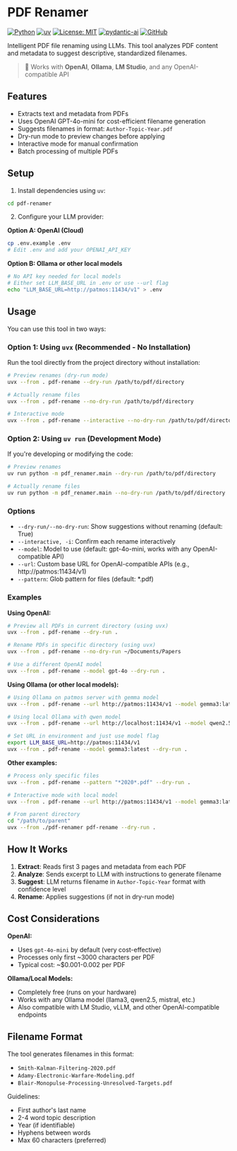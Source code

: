 # PDF Renamer

[![Python](https://img.shields.io/badge/python-3.11+-blue.svg)](https://www.python.org/downloads/)
[![uv](https://img.shields.io/badge/uv-0.5+-orange.svg)](https://docs.astral.sh/uv/)
[![License: MIT](https://img.shields.io/badge/License-MIT-yellow.svg)](https://opensource.org/licenses/MIT)
[![pydantic-ai](https://img.shields.io/badge/pydantic--ai-1.0+-green.svg)](https://ai.pydantic.dev/)
[![GitHub](https://img.shields.io/badge/github-nostoslabs%2Fpdf--renamer-blue?logo=github)](https://github.com/nostoslabs/pdf-renamer)

Intelligent PDF file renaming using LLMs. This tool analyzes PDF content and metadata to suggest descriptive, standardized filenames.

> 🚀 Works with **OpenAI**, **Ollama**, **LM Studio**, and any OpenAI-compatible API

## Features

- Extracts text and metadata from PDFs
- Uses OpenAI GPT-4o-mini for cost-efficient filename generation
- Suggests filenames in format: `Author-Topic-Year.pdf`
- Dry-run mode to preview changes before applying
- Interactive mode for manual confirmation
- Batch processing of multiple PDFs

## Setup

1. Install dependencies using `uv`:
```bash
cd pdf-renamer
```

2. Configure your LLM provider:

**Option A: OpenAI (Cloud)**
```bash
cp .env.example .env
# Edit .env and add your OPENAI_API_KEY
```

**Option B: Ollama or other local models**
```bash
# No API key needed for local models
# Either set LLM_BASE_URL in .env or use --url flag
echo "LLM_BASE_URL=http://patmos:11434/v1" > .env
```

## Usage

You can use this tool in two ways:

### Option 1: Using `uvx` (Recommended - No Installation)

Run the tool directly from the project directory without installation:

```bash
# Preview renames (dry-run mode)
uvx --from . pdf-rename --dry-run /path/to/pdf/directory

# Actually rename files
uvx --from . pdf-rename --no-dry-run /path/to/pdf/directory

# Interactive mode
uvx --from . pdf-rename --interactive --no-dry-run /path/to/pdf/directory
```

### Option 2: Using `uv run` (Development Mode)

If you're developing or modifying the code:

```bash
# Preview renames
uv run python -m pdf_renamer.main --dry-run /path/to/pdf/directory

# Actually rename files
uv run python -m pdf_renamer.main --no-dry-run /path/to/pdf/directory
```

### Options

- `--dry-run/--no-dry-run`: Show suggestions without renaming (default: True)
- `--interactive, -i`: Confirm each rename interactively
- `--model`: Model to use (default: gpt-4o-mini, works with any OpenAI-compatible API)
- `--url`: Custom base URL for OpenAI-compatible APIs (e.g., http://patmos:11434/v1)
- `--pattern`: Glob pattern for files (default: *.pdf)

### Examples

**Using OpenAI:**
```bash
# Preview all PDFs in current directory (using uvx)
uvx --from . pdf-rename --dry-run .

# Rename PDFs in specific directory (using uvx)
uvx --from . pdf-rename --no-dry-run ~/Documents/Papers

# Use a different OpenAI model
uvx --from . pdf-rename --model gpt-4o --dry-run .
```

**Using Ollama (or other local models):**
```bash
# Using Ollama on patmos server with gemma model
uvx --from . pdf-rename --url http://patmos:11434/v1 --model gemma3:latest --dry-run .

# Using local Ollama with qwen model
uvx --from . pdf-rename --url http://localhost:11434/v1 --model qwen2.5 --dry-run .

# Set URL in environment and just use model flag
export LLM_BASE_URL=http://patmos:11434/v1
uvx --from . pdf-rename --model gemma3:latest --dry-run .
```

**Other examples:**
```bash
# Process only specific files
uvx --from . pdf-rename --pattern "*2020*.pdf" --dry-run .

# Interactive mode with local model
uvx --from . pdf-rename --url http://patmos:11434/v1 --model gemma3:latest --interactive --no-dry-run .

# From parent directory
cd "/path/to/parent"
uvx --from ./pdf-renamer pdf-rename --dry-run .
```

## How It Works

1. **Extract**: Reads first 3 pages and metadata from each PDF
2. **Analyze**: Sends excerpt to LLM with instructions to generate filename
3. **Suggest**: LLM returns filename in `Author-Topic-Year` format with confidence level
4. **Rename**: Applies suggestions (if not in dry-run mode)

## Cost Considerations

**OpenAI:**
- Uses `gpt-4o-mini` by default (very cost-effective)
- Processes only first ~3000 characters per PDF
- Typical cost: ~$0.001-0.002 per PDF

**Ollama/Local Models:**
- Completely free (runs on your hardware)
- Works with any Ollama model (llama3, qwen2.5, mistral, etc.)
- Also compatible with LM Studio, vLLM, and other OpenAI-compatible endpoints

## Filename Format

The tool generates filenames in this format:
- `Smith-Kalman-Filtering-2020.pdf`
- `Adamy-Electronic-Warfare-Modeling.pdf`
- `Blair-Monopulse-Processing-Unresolved-Targets.pdf`

Guidelines:
- First author's last name
- 2-4 word topic description
- Year (if identifiable)
- Hyphens between words
- Max 60 characters (preferred)
